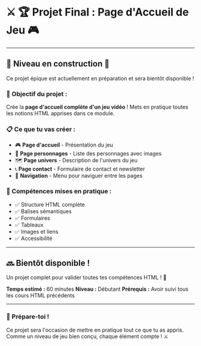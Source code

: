# ⚔️ 🏆 Projet Final : Page d'Accueil de Jeu 🎮

---

## 🚧 Niveau en construction 🚧

Ce projet épique est actuellement en préparation et sera bientôt disponible !

### 🎯 Objectif du projet :

Crée la **page d'accueil complète d'un jeu vidéo** ! Mets en pratique toutes les notions HTML apprises dans ce module.

### 📋 Ce que tu vas créer :

- 🎮 **Page d'accueil** - Présentation du jeu
- 📝 **Page personnages** - Liste des personnages avec images
- 🗺️ **Page univers** - Description de l'univers du jeu
- 📞 **Page contact** - Formulaire de contact et newsletter
- 🧭 **Navigation** - Menu pour naviguer entre les pages

### 💪 Compétences mises en pratique :

- ✅ Structure HTML complète
- ✅ Balises sémantiques
- ✅ Formulaires
- ✅ Tableaux
- ✅ Images et liens
- ✅ Accessibilité

---

## 🔜 Bientôt disponible !

Un projet complet pour valider toutes tes compétences HTML ! 🚀

**Temps estimé :** 60 minutes
**Niveau :** Débutant
**Prérequis :** Avoir suivi tous les cours HTML précédents

---

### 💬 Prépare-toi !

Ce projet sera l'occasion de mettre en pratique tout ce que tu as appris. Comme un niveau de jeu bien conçu, chaque élément compte ! ⚔️
